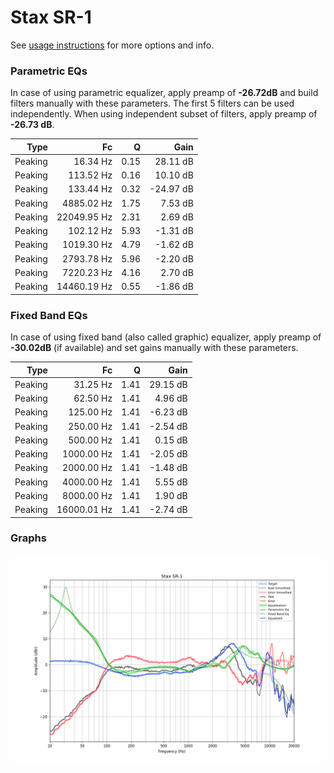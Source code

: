 # Stax SR-1
See [usage instructions](https://github.com/jaakkopasanen/AutoEq#usage) for more options and info.

### Parametric EQs
In case of using parametric equalizer, apply preamp of **-26.72dB** and build filters manually
with these parameters. The first 5 filters can be used independently.
When using independent subset of filters, apply preamp of **-26.73 dB**.

| Type    | Fc          |    Q | Gain      |
|--------:|------------:|-----:|----------:|
| Peaking | 16.34 Hz    | 0.15 | 28.11 dB  |
| Peaking | 113.52 Hz   | 0.16 | 10.10 dB  |
| Peaking | 133.44 Hz   | 0.32 | -24.97 dB |
| Peaking | 4885.02 Hz  | 1.75 | 7.53 dB   |
| Peaking | 22049.95 Hz | 2.31 | 2.69 dB   |
| Peaking | 102.12 Hz   | 5.93 | -1.31 dB  |
| Peaking | 1019.30 Hz  | 4.79 | -1.62 dB  |
| Peaking | 2793.78 Hz  | 5.96 | -2.20 dB  |
| Peaking | 7220.23 Hz  | 4.16 | 2.70 dB   |
| Peaking | 14460.19 Hz | 0.55 | -1.86 dB  |

### Fixed Band EQs
In case of using fixed band (also called graphic) equalizer, apply preamp of **-30.02dB**
(if available) and set gains manually with these parameters.

| Type    | Fc          |    Q | Gain     |
|--------:|------------:|-----:|---------:|
| Peaking | 31.25 Hz    | 1.41 | 29.15 dB |
| Peaking | 62.50 Hz    | 1.41 | 4.96 dB  |
| Peaking | 125.00 Hz   | 1.41 | -6.23 dB |
| Peaking | 250.00 Hz   | 1.41 | -2.54 dB |
| Peaking | 500.00 Hz   | 1.41 | 0.15 dB  |
| Peaking | 1000.00 Hz  | 1.41 | -2.05 dB |
| Peaking | 2000.00 Hz  | 1.41 | -1.48 dB |
| Peaking | 4000.00 Hz  | 1.41 | 5.55 dB  |
| Peaking | 8000.00 Hz  | 1.41 | 1.90 dB  |
| Peaking | 16000.01 Hz | 1.41 | -2.74 dB |

### Graphs
![](./Stax%20SR-1.png)